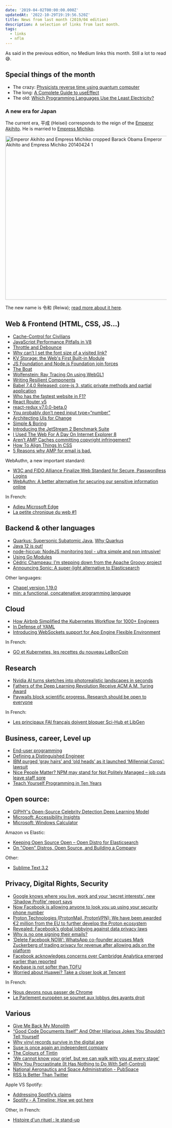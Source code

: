 ```yaml
---
date: '2019-04-02T00:00:00.000Z'
updatedAt: '2022-10-29T19:19:56.520Z'
title: News from last month (2019/04 edition)
description: A selection of links from last month.
tags:
  - links
  - nflm
---
```

As said in the previous edition, no Medium links this month. Still a lot to read 😅.

## Special things of the month

- The crazy: [Physicists reverse time using quantum computer](https://www.eurekalert.org/pub_releases/2019-03/miop-prt031119.php)
- The long: [A Complete Guide to useEffect](https://overreacted.io/a-complete-guide-to-useeffect/)
- The old: [Which Programming Languages Use the Least Electricity?](https://thenewstack.io/which-programming-languages-use-the-least-electricity/)

### A new era for Japan

The current era, 平成 (Heisei) corresponds to the reign of the [Emperor Akihito](https://en.wikipedia.org/wiki/Akihito). He is married to [Empress Michiko](https://en.wikipedia.org/wiki/Empress_Michiko).

<a title="State Department photo by William Ng / Public domainEast Asia and Pacific Media Hub [Public domain], via Wikimedia Commons" href="https://commons.wikimedia.org/wiki/File:Emperor_Akihito_and_Empress_Michiko_cropped_Barack_Obama_Emperor_Akihito_and_Empress_Michiko_20140424_1.jpg"><img width="512" alt="Emperor Akihito and Empress Michiko cropped Barack Obama Emperor Akihito and Empress Michiko 20140424 1" src="https://upload.wikimedia.org/wikipedia/commons/thumb/4/47/Emperor_Akihito_and_Empress_Michiko_cropped_Barack_Obama_Emperor_Akihito_and_Empress_Michiko_20140424_1.jpg/512px-Emperor_Akihito_and_Empress_Michiko_cropped_Barack_Obama_Emperor_Akihito_and_Empress_Michiko_20140424_1.jpg"></a>

The new name is 令和 (Reiwa); [read more about it here](https://www.japantimes.co.jp/news/2019/04/01/national/japan-readies-announce-name-new-era/#.XKGh5iJKhhF).

## Web & Frontend (HTML, CSS, JS...)

- [Cache-Control for Civilians](https://csswizardry.com/2019/03/cache-control-for-civilians/)
- [JavaScript Performance Pitfalls in V8](https://ponyfoo.com/articles/javascript-performance-pitfalls-v8)
- [Throttle and Debounce](https://www.matthewgerstman.com/throttle-and-debounce/)
- [Why can’t I set the font size of a visited link?](https://jameshfisher.com/2019/03/08/why-cant-i-set-the-font-size-of-a-visited-link.html)
- [KV Storage: the Web's First Built-in Module](https://developers.google.com/web/updates/2019/03/kv-storage)
- [JS Foundation and Node.js Foundation join forces](https://www.zdnet.com/article/js-foundation-and-node-js-foundation-join-forces/)
- [The Boat](http://www.sbs.com.au/theboat/)
- [Wolfenstein: Ray Tracing On using WebGL1](https://reindernijhoff.net/2019/03/wolfenstein-raytracing-on-using-webgl1/)
- [Writing Resilient Components](https://overreacted.io/writing-resilient-components/)
- [Babel 7.4.0 Released: core-js 3, static private methods and partial application](https://babeljs.io/blog/2019/03/19/7.4.0)
- [Who has the fastest website in F1?](https://jakearchibald.com/2019/f1-perf/)
- [React Router v5](https://reacttraining.com/blog/react-router-v5/)
- [react-redux v7.0.0-beta.0](https://github.com/reduxjs/react-redux/releases/tag/v7.0.0-beta.0)
- [You probably don’t need input type=“number”](http://bradfrost.com/blog/post/you-probably-dont-need-input-typenumber/)
- [Architecting UIs for Change](https://joreteg.com/blog/architecting-uis-for-change)
- [Simple & Boring](https://css-tricks.com/simple-boring/)
- [Introducing the JetStream 2 Benchmark Suite](https://webkit.org/blog/8685/introducing-the-jetstream-2-benchmark-suite/)
- [I Used The Web For A Day On Internet Explorer 8](https://www.smashingmagazine.com/2019/03/web-on-internet-explorer-ie8/)
- [Aren’t AMP Caches committing copyright infringement?](https://www.ctrl.blog/entry/amp-cache-copyright)
- [How To Align Things In CSS](https://www.smashingmagazine.com/2019/03/css-alignment/)
- [5 Reasons why AMP for email is bad.](https://tutanota.com/blog/posts/amp-email-bad-idea/)

WebAuthn, a new important standard:

- [W3C and FIDO Alliance Finalize Web Standard for Secure, Passwordless Logins](https://www.w3.org/2019/03/pressrelease-webauthn-rec.html)
- [WebAuthn: A better alternative for securing our sensitive information online](https://webauthn.guide/)

In French:

- [Adieu Microsoft Edge](https://blog.zenika.com/2019/03/07/adieu-microsoft-edge/)
- [La petite chronique du web #1](https://blog.zenika.com/2019/03/27/la-petite-chronique-du-web-1/)

## Backend & other languages

- [Quarkus: Supersonic Subatomic Java](https://quarkus.io/), [Why Quarkus](http://in.relation.to/2019/03/08/why-quarkus/)
- [Java 12 is out!](https://jdk.java.net/12/)
- [node-hiccup: NodeJS monitoring tool - ultra simple and non intrusive!](https://github.com/alexvictoor/node-hiccup)
- [Using Go Modules](https://blog.golang.org/using-go-modules)
- [Cédric Champeau: I’m stepping down from the Apache Groovy project](https://melix.github.io/blog/2019/03/goodbye-groovy.html)
- [Announcing Sonic: A super-light alternative to Elasticsearch](https://journal.valeriansaliou.name/announcing-sonic-a-super-light-alternative-to-elasticsearch/)

Other languages:

- [Chapel version 1.19.0](https://github.com/chapel-lang/chapel/blob/release/1.19/CHANGES.md#version-1190)
- [min: a functional, concatenative programming language](https://min-lang.org/)

## Cloud

- [How Airbnb Simplified the Kubernetes Workflow for 1000+ Engineers](https://www.infoq.com/news/2019/03/airbnb-kubernetes-workflow)
- [In Defense of YAML](https://blog.atomist.com/in-defense-of-yaml/)
- [Introducing WebSockets support for App Engine Flexible Environment](https://cloud.google.com/blog/products/application-development/introducing-websockets-support-for-app-engine-flexible-environment)

In French:

- [GO et Kubernetes, les recettes du nouveau LeBonCoin ](https://www.lemagit.fr/etude/GO-et-Kubernetes-les-recettes-du-nouveau-LeBonCoin)

## Research

- [Nvidia AI turns sketches into photorealistic landscapes in seconds](https://techcrunch.com/2019/03/18/nvidia-ai-turns-sketches-into-photorealistic-landscapes-in-seconds/)
- [Fathers of the Deep Learning Revolution Receive ACM A.M. Turing Award](https://www.acm.org/media-center/2019/march/turing-award-2018)
- [Paywalls block scientific progress. Research should be open to everyone](https://www.theguardian.com/education/2019/mar/28/paywalls-block-scientific-progress-research-should-be-open-to-everyone)

In French:

- [Les principaux FAI français doivent bloquer Sci-Hub et LibGen](https://www.nextinpact.com/news/107689-les-principaux-fai-francais-doivent-bloquer-sci-hub-et-libgen.htm)

## Business, career, Level up

- [End-user programming](https://www.inkandswitch.com/end-user-programming.html)
- [Defining a Distinguished Engineer](https://blog.jessfraz.com/post/defining-a-distinguished-engineer/)
- [IBM purged ‘gray hairs’ and ‘old heads’ as it launched ‘Millennial Corps’: lawsuit](https://www.mercurynews.com/2019/03/27/ibm-purged-gray-hairs-and-old-heads-as-it-launched-millennial-corps-lawsuit/)
- [Nice People Matter? NPM may stand for Not Politely Managed – job cuts leave staff sore](https://www.theregister.co.uk/2019/04/01/npm_layoff_staff/)
- [Teach Yourself Programming in Ten Years](http://norvig.com/21-days.html)

## Open source:

- [GIPHY's Open-Source Celebrity Detection Deep Learning Model](https://github.com/Giphy/celeb-detection-oss)
- [Microsoft: Accessibility Insights](https://cloudblogs.microsoft.com/opensource/2019/03/12/microsoft-open-sources-accessibility-insights/)
- [Microsoft: Windows Calculator](https://blogs.windows.com/buildingapps/2019/03/06/announcing-the-open-sourcing-of-windows-calculator/)

Amazon vs Elastic:

- [Keeping Open Source Open – Open Distro for Elasticsearch](https://aws.amazon.com/blogs/opensource/keeping-open-source-open-open-distro-for-elasticsearch/)
- [On "Open" Distros, Open Source, and Building a Company](https://www.elastic.co/blog/on-open-distros-open-source-and-building-a-company)

Other:

- [Sublime Text 3.2](https://www.sublimetext.com/blog/articles/sublime-text-3-point-2)

## Privacy, Digital Rights, Security

- [Google knows where you live, work and your ‘secret interests’, new ‘Shadow Profile’ report says](https://www.news.com.au/technology/online/security/google-knows-where-you-live-work-and-your-secret-interests-new-shadow-profile-report-says/news-story/82049f5ac0528d7481ec263de6ae0531)
- [Now Facebook is allowing anyone to look you up using your security phone number](https://www.fastcompany.com/90314763/now-facebook-is-allowing-anyone-to-look-you-up-using-your-security-phone-number)
- [Proton Technologies (ProtonMail, ProtonVPN): We have been awarded €2 million from the EU to further develop the Proton ecosystem](https://protonmail.com/blog/eu-funding/)
- [Revealed: Facebook’s global lobbying against data privacy laws](https://www.theguardian.com/technology/2019/mar/02/facebook-global-lobbying-campaign-against-data-privacy-laws-investment)
- [Why is no one signing their emails?](https://arp242.net/weblog/signing-emails.html)
- [‘Delete Facebook NOW’: WhatsApp co-founder accuses Mark Zuckerberg of trading privacy for revenue after allowing ads on the platform](https://www.dailymail.co.uk/sciencetech/article-6812853/WhatsApp-founder-warns-world-delete-Facebook-immediately.html)
- [Facebook acknowledges concerns over Cambridge Analytica emerged earlier than reported](https://www.theguardian.com/uk-news/2019/mar/21/facebook-knew-of-cambridge-analytica-data-misuse-earlier-than-reported-court-filing)
- [Keybase is not softer than TOFU](https://keybase.io/blog/chat-apps-softer-than-tofu)
- [Worried about Huawei? Take a closer look at Tencent](https://www.japantimes.co.jp/opinion/2019/03/28/commentary/world-commentary/worried-huawei-take-closer-look-tencent/)

In French:

- [Nous devons nous passer de Chrome](https://framablog.org/2019/03/07/nous-devons-nous-passer-de-chrome/)
- [Le Parlement européen se soumet aux lobbys des ayants droit](https://www.laquadrature.net/2019/03/26/le-parlement-europeen-se-soumet-aux-lobbys-des-ayants-droit/)

## Various

- [Give Me Back My Monolith](http://www.craigkerstiens.com/2019/03/13/give-me-back-my-monolith/)
- [“Good Code Documents Itself” And Other Hilarious Jokes You Shouldn’t Tell Yourself](https://hackaday.com/2019/03/05/good-code-documents-itself-and-other-hilarious-jokes-you-shouldnt-tell-yourself/)
- [Why vinyl records survive in the digital age](https://arstechnica.com/gaming/2019/03/the-ux-of-vinyl-the-medium-is-the-message/)
- [Suse is once again an independent company](https://techcrunch.com/2019/03/15/suse-is-once-again-an-independent-company/)
- [The Colours of Tintin](https://public.tableau.com/profile/marian.eerens#!/vizhome/WIP_76/TheColoursofTintin)
- [‘We cannot know your grief, but we can walk with you at every stage’](https://thespinoff.co.nz/society/19-03-2019/we-cannot-know-your-grief-but-we-can-walk-with-you-at-every-stage/)
- [Why You Procrastinate (It Has Nothing to Do With Self-Control)](https://www.nytimes.com/2019/03/25/smarter-living/why-you-procrastinate-it-has-nothing-to-do-with-self-control.html)
- [National Aeronautics and Space Administration - PubSpace](https://www.ncbi.nlm.nih.gov/pmc/funder/nasa/)
- [RSS Is Better Than Twitter](https://gizmodo.com/rss-is-better-than-twitter-1833624929)

Apple VS Spotify:

- [Addressing Spotify’s claims](https://www.apple.com/newsroom/2019/03/addressing-spotifys-claims/)
- [Spotify - A Timeline: How we got here](https://www.timetoplayfair.com/timeline/)

Other, in French:

- [Histoire d'un rituel : le stand-up](https://blog.beta.gouv.fr/dinsic/2019/03/18/le-standup-histoire-dun-rituel/)
